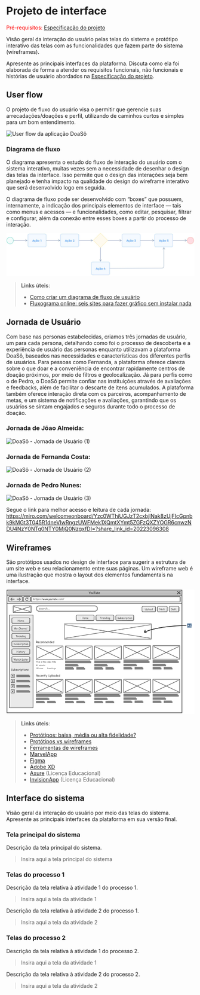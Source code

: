 
# Projeto de interface

<span style="color:red">Pré-requisitos: <a href="02-Especificacao.md"> Especificação do projeto</a></span>

Visão geral da interação do usuário pelas telas do sistema e protótipo interativo das telas com as funcionalidades que fazem parte do sistema (wireframes).

 Apresente as principais interfaces da plataforma. Discuta como ela foi elaborada de forma a atender os requisitos funcionais, não funcionais e histórias de usuário abordados na <a href="02-Especificacao.md"> Especificação do projeto</a></span>.

 ## User flow

O projeto de fluxo do usuário visa o permitir que gerencie suas arrecadações/doações e perfil, utilizando de caminhos curtos e simples para um bom entendimento. 

![User flow da aplicação DoaSô](images/User_flow_DoaSô.png)

<!-- > **Links úteis**:
> - [User flow: o quê é e como fazer?](https://medium.com/7bits/fluxo-de-usu%C3%A1rio-user-flow-o-que-%C3%A9-como-fazer-79d965872534)
> - [User flow vs site maps](http://designr.com.br/sitemap-e-user-flow-quais-as-diferencas-e-quando-usar-cada-um/)
> - [Top 25 user flow tools & templates for smooth](https://www.mockplus.com/blog/post/user-flow-tools) -->

### Diagrama de fluxo

O diagrama apresenta o estudo do fluxo de interação do usuário com o sistema interativo, muitas vezes sem a necessidade de desenhar o design das telas da interface. Isso permite que o design das interações seja bem planejado e tenha impacto na qualidade do design do wireframe interativo que será desenvolvido logo em seguida.

O diagrama de fluxo pode ser desenvolvido com “boxes” que possuem, internamente, a indicação dos principais elementos de interface — tais como menus e acessos — e funcionalidades, como editar, pesquisar, filtrar e configurar, além da conexão entre esses boxes a partir do processo de interação.

![Exemplo de diagrama de fluxo](images/diagrama_fluxo.jpg)

> **Links úteis**:
> - [Como criar um diagrama de fluxo de usuário](https://www.lucidchart.com/blog/how-to-make-a-user-flow-diagram)
> - [Fluxograma online: seis sites para fazer gráfico sem instalar nada](https://www.techtudo.com.br/listas/2019/03/fluxograma-online-seis-sites-para-fazer-grafico-sem-instalar-nada.ghtml)

## Jornada de Usuário

Com base nas personas estabelecidas, criamos três jornadas de usuário, um para cada persona, detalhando como foi o processo de descoberta e a experiência de usuário das personas enquanto utilizavam a plataforma DoaSô, baseados nas necessidades e características dos diferentes perfis de usuários. Para pessoas como Fernanda, a plataforma oferece clareza sobre o que doar e a conveniência de encontrar rapidamente centros de doação próximos, por meio de filtros e geolocalização. Já para perfis como o de Pedro, o DoaSô permite confiar nas instituições através de avaliações e feedbacks, além de facilitar o descarte de itens acumulados. A plataforma também oferece interação direta com os parceiros, acompanhamento de metas, e um sistema de notificações e avaliações, garantindo que os usuários se sintam engajados e seguros durante todo o processo de doação.

### Jornada de Jõao Almeida:

![DoaSô - Jornada de Usuário (1)](https://github.com/user-attachments/assets/e6f6277d-758a-4311-abf2-439fbb92bd8b)

### Jornada de Fernanda Costa:
![DoaSô - Jornada de Usuário (2)](https://github.com/user-attachments/assets/6806e7aa-2574-469b-b2a3-ae712e538e74)

### Jornada de Pedro Nunes:
![DoaSô - Jornada de Usuário (3)](https://github.com/user-attachments/assets/0f6eedcf-020d-4143-9714-53187ec7a372)

Segue o link para melhor acesso e leitura de cada jornada:
https://miro.com/welcomeonboard/Yzc0WThiUGJzT2cxbjlNak8zUjFIcGpnbk9kMGt3T045R1dneVIwRngzUWFMek1XQmtXYmt5ZGFzQXZYOGR6cnwzNDU4NzY0NTg0NTY0MjQ0NzgxfDI=?share_link_id=20223096308

## Wireframes

São protótipos usados no design de interface para sugerir a estrutura de um site web e seu relacionamento entre suas páginas. Um wireframe web é uma ilustração que mostra o layout dos elementos fundamentais na interface.

![Exemplo de wireframe](images/wireframe.png)
 
> **Links úteis**:
> - [Protótipos: baixa, média ou alta fidelidade?](https://medium.com/ladies-that-ux-br/prot%C3%B3tipos-baixa-m%C3%A9dia-ou-alta-fidelidade-71d897559135)
> - [Protótipos vs wireframes](https://www.nngroup.com/videos/prototypes-vs-wireframes-ux-projects/)
> - [Ferramentas de wireframes](https://rockcontent.com/blog/wireframes/)
> - [MarvelApp](https://marvelapp.com/developers/documentation/tutorials/)
> - [Figma](https://www.figma.com/)
> - [Adobe XD](https://www.adobe.com/br/products/xd.html#scroll)
> - [Axure](https://www.axure.com/edu) (Licença Educacional)
> - [InvisionApp](https://www.invisionapp.com/) (Licença Educacional)


## Interface do sistema

Visão geral da interação do usuário por meio das telas do sistema. Apresente as principais interfaces da plataforma em sua versão final.

### Tela principal do sistema

Descrição da tela principal do sistema.

> Insira aqui a tela principal do sistema


###  Telas do processo 1

Descrição da tela relativa à atividade 1 do processo 1.

> Insira aqui a tela da atividade 1

Descrição da tela relativa à atividade 2 do processo 1.

> Insira aqui a tela da atividade 2


### Telas do processo 2

Descrição da tela relativa à atividade 1 do processo 2.

> Insira aqui a tela da atividade 1

Descrição da tela relativa à atividade 2 do processo 2.

> Insira aqui a tela da atividade 2
